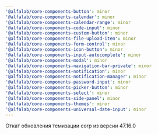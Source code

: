 ```yaml
---
'@alfalab/core-components-button': minor
'@alfalab/core-components-calendar': minor
'@alfalab/core-components-calendar-range': minor
'@alfalab/core-components-code-input': minor
'@alfalab/core-components-custom-button': minor
'@alfalab/core-components-file-upload-item': minor
'@alfalab/core-components-form-control': minor
'@alfalab/core-components-icon-button': minor
'@alfalab/core-components-input-autocomplete': minor
'@alfalab/core-components-modal': minor
'@alfalab/core-components-navigation-bar-private': minor
'@alfalab/core-components-notification': minor
'@alfalab/core-components-notification-manager': minor
'@alfalab/core-components-password-input': minor
'@alfalab/core-components-picker-button': minor
'@alfalab/core-components-select': minor
'@alfalab/core-components-side-panel': minor
'@alfalab/core-components-themes': minor
'@alfalab/core-components-universal-date-input': minor
---
```


Откат обновления темизации corp из версии 47.16.0
